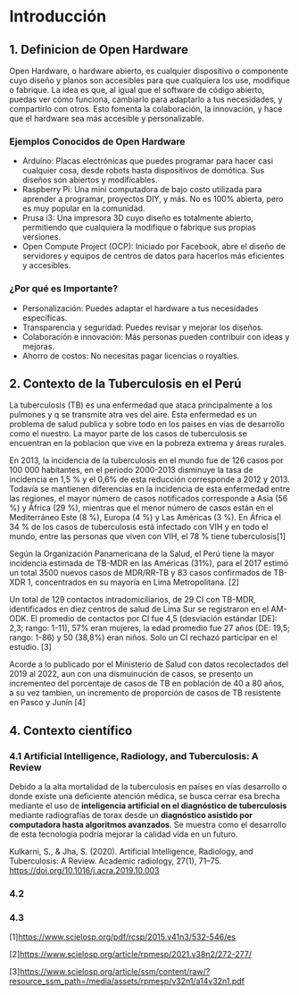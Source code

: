# Introducción
## 1. Definicion de Open Hardware
Open Hardware, o hardware abierto, es cualquier dispositivo o componente cuyo diseño y planos son accesibles para que cualquiera los use, modifique o fabrique. La idea es que, al igual que el software de código abierto, puedas ver cómo funciona, cambiarlo para adaptarlo a tus necesidades, y compartirlo con otros. Esto fomenta la colaboración, la innovación, y hace que el hardware sea más accesible y personalizable.
### Ejemplos Conocidos de Open Hardware
 - Arduino: Placas electrónicas que puedes programar para hacer casi cualquier cosa, desde robots hasta dispositivos de domótica. Sus diseños son abiertos y modificables.
 - Raspberry Pi: Una mini computadora de bajo costo utilizada para aprender a programar, proyectos DIY, y más. No es 100% abierta, pero es muy popular en la comunidad.
 - Prusa i3: Una impresora 3D cuyo diseño es totalmente abierto, permitiendo que cualquiera la modifique o fabrique sus propias versiones.
 - Open Compute Project (OCP): Iniciado por Facebook, abre el diseño de servidores y equipos de centros de datos para hacerlos más eficientes y accesibles.
### ¿Por qué es Importante?
- Personalización: Puedes adaptar el hardware a tus necesidades específicas.
 - Transparencia y seguridad: Puedes revisar y mejorar los diseños.
 - Colaboración e innovación: Más personas pueden contribuir con ideas y mejoras.
 - Ahorro de costos: No necesitas pagar licencias o royalties.

 ## 2. Contexto de la Tuberculosis en el Perú
La tuberculosis (TB) es una enfermedad que ataca principalmente a los pulmones y q se transmite atra ves del aire. Esta enfermedad es un problema de salud publica y sobre todo en los paises en vias de desarrollo como el nuestro. La mayor parte de los casos de tuberculosis se encuentran en la poblacion que vive en la pobreza extrema y áreas rurales.

En 2013, la incidencia de la tuberculosis en el mundo fue de 126 casos por 100 000 habitantes, en el periodo 2000-2013 disminuye la tasa de incidencia en 1,5 % y el 0,6% de esta reducción corresponde a 2012 y 2013. Todavía se mantienen diferencias en la incidencia de esta enfermedad entre las regiones, el mayor número de casos notificados corresponde a Asia (56 %) y África (29 %), mientras que el menor número de casos están en el Mediterráneo Este (8 %), Europa (4 %) y Las Américas (3 %). En África el 34 % de los casos de tuberculosis está infectado con VIH y en todo el mundo, entre las personas que viven con VIH, el 78 % tiene tuberculosis[1]

Según la Organización Panamericana de la Salud, el Perú tiene la mayor incidencia estimada de TB-MDR en las Américas (31%), para el 2017 estimó un total 3500 nuevos casos de MDR/RR-TB y 83 casos confirmados de TB-XDR 1, concentrados en su mayoría en Lima Metropolitana. [2] 

Un total de 129 contactos intradomiciliarios, de 29 CI con TB-MDR, identificados en diez centros de salud de Lima Sur se registraron en el AM-ODK. El promedio de contactos por CI fue 4,5 (desviación estándar [DE]: 2,3; rango: 1-11), 57% eran mujeres, la edad promedio fue 27 años (DE: 19,5; rango: 1-86) y 50 (38,8%) eran niños. Solo un CI rechazó participar en el estudio. [3]

Acorde a lo publicado por el Ministerio de Salud con datos recolectados del 2019 al 2022, aun con una dismuinución de casos, se presento un incrementeo del porcentaje de casos de TB en población de 40 a 80 años, a su vez tambien, un incremento de proporción de casos de TB resistente en Pasco y Junín [4]

## 4. Contexto científico
### 4.1 Artificial Intelligence, Radiology, and Tuberculosis: A Review 
Debido a la alta mortalidad de la tuberculosis en países en vías desarrollo o donde existe una deficiente atención médica, se busca cerrar esa brecha mediante el uso de **inteligencia artificial en el diagnóstico de tuberculosis** mediante radiografías de torax desde un **diagnóstico asistido por computadora hasta algoritmos avanzados**. Se muestra como el desarrollo de esta tecnología podría mejorar la calidad vida en un futuro.

Kulkarni, S., & Jha, S. (2020). Artificial Intelligence, Radiology, and Tuberculosis: A Review. Academic radiology, 27(1), 71–75. https://doi.org/10.1016/j.acra.2019.10.003

### 4.2

### 4.3








[1]https://www.scielosp.org/pdf/rcsp/2015.v41n3/532-546/es

[2]https://www.scielosp.org/article/rpmesp/2021.v38n2/272-277/

[3]https://www.scielosp.org/article/ssm/content/raw/?resource_ssm_path=/media/assets/rpmesp/v32n1/a14v32n1.pdf
